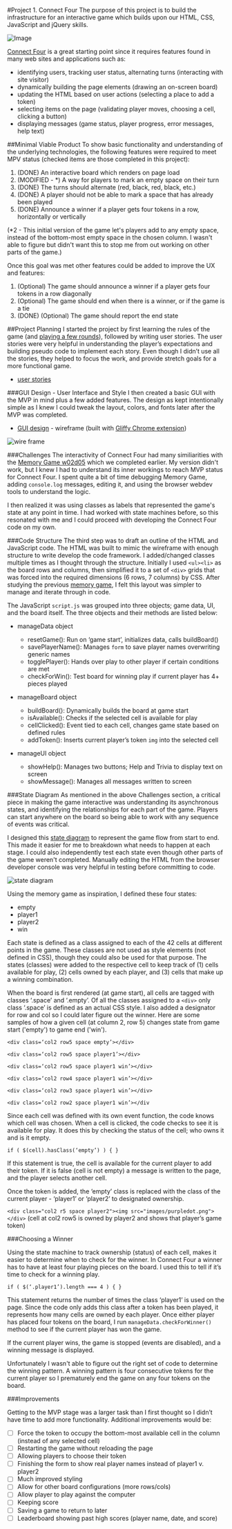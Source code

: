 #Project 1. Connect Four
The purpose of this project is to build the infrastructure for an interactive game which builds upon our HTML, CSS, JavaScript and jQuery skills. 

![Image](https://upload.wikimedia.org/wikipedia/en/thumb/7/79/Connect_4_Board_and_Box.jpg/250px-Connect_4_Board_and_Box.jpg)

[Connect Four](https://en.wikipedia.org/wiki/Connect_Four) is a great starting point since it requires features found in many web sites and applications such as:

- identifying users, tracking user status, alternating turns (interacting with site visitor)
- dynamically building the page elements (drawing an on-screen board)
- updating the HTML based on user actions (selecting a place to add a token)
- selecting items on the page (validating player moves, choosing a cell, clicking a button)
- displaying messages (game status, player progress, error messages, help text)

##Minimal Viable Product
To show basic functionality and understanding of the underlying technologies, the following features were required to meet MPV status (checked items are those completed in this project):

1. (DONE) An interactive board which renders on page load
2. (MODIFIED - *) A way for players to mark an empty space on their turn
3. (DONE) The turns should alternate (red, black, red, black, etc.)
4. (DONE) A player should not be able to mark a space that has already been played
5. (DONE) Announce a winner if a player gets four tokens in a row, horizontally or vertically

(*2 - This initial version of the game let's players add to any empty space, instead of the bottom-most empty space in the chosen column. I wasn't able to figure but didn't want this to stop me from out working on other parts of the game.)

Once this goal was met other features could be added to improve the UX and features:

1. \(Optional) The game should announce a winner if a player gets four tokens in a row diagonally
2. \(Optional) The game should end when there is a winner, or if the game is a tie
3. (DONE) \(Optional) The game should report the end state

##Project Planning
I started the project by first learning the rules of the game (and [playing a few rounds](http://www.connectfour.org/)), followed by writing user stories. The user stories were very helpful in understanding the player’s expectations and building pseudo code to implement each story. Even though I didn’t use all the stories, they helped to focus the work, and provide stretch goals for a more functional game.

* [user stories](https://github.com/TwistedOrange/connect4/issues)

###GUI Design - User Interface and Style
I then created a basic GUI with the MVP in mind plus a few added features. The design as kept intentionally simple as I knew I could tweak the layout, colors, and fonts later after the MVP was completed.

* [GUI design](https://github.com/TwistedOrange/project1/blob/master/wireframe.jpg) - wireframe (built with [Gliffy Chrome extension](https://chrome.google.com/webstore/detail/gliffy-diagrams/bhmicilclplefnflapjmnngmkkkkpfad?hl=en))

![wire frame](https://github.com/TwistedOrange/project1/blob/master/wireframe-small.png)

###Challenges
The interactivity of Connect Four had many similiarities with the [Memory Game w02d05](https://github.com/ga-students/wdi-remote-matey/tree/master/unit_01/w02d05/student_labs/memory_jquery_lab_day_solution) which we completed earlier. My version didn't work, but I knew I had to understand its inner workings to reach MVP status for Connect Four. I spent quite a bit of time debugging Memory Game, adding `console.log` messages, editing it, and using the browser webdev tools to understand the logic.

I then realized it was using classes as labels that represented the game's state at any point in time. I had worked with state machines before, so this resonated with me and I could proceed with developing the Connect Four code on my own.

###Code Structure
The third step was to draft an outline of the HTML and JavaScript code. The HTML was built to mimic the wireframe with enough structure to write develop the code framework. I added/changed classes multiple times as I thought through the structure. Initially I used `<ul><li>` as the board rows and columns, then simplified it to a set of `<div>` grids that was forced into the required dimensions (6 rows, 7 columns) by CSS. After studying the previous [memory game](https://github.com/ga-students/wdi-remote-matey/tree/master/unit_01/w02d05/student_labs/memory_jquery_lab_day_solution), I felt this layout was simpler to manage and iterate through in code.

The JavaScript `script.js` was grouped into three objects; game data, UI, and the board itself. The three objects and their methods are listed below:

* manageData object
	- resetGame(): Run on ‘game start’, initializes data, calls buildBoard()
	- savePlayerName(): Manages `form` to save player names overwriting generic names
	- togglePlayer(): Hands over play to other player if certain conditions are met
	- checkForWin(): Test board for winning play if current player has 4+ pieces played

* manageBoard object
	- buildBoard(): Dynamically builds the board at game start
	- isAvailable(): Checks if the selected cell is available for play
	- cellClicked(): Event tied to each cell, changes game state based on defined rules
	- addToken(): Inserts current player’s token `img` into the selected cell

* manageUI object
	- showHelp(): Manages two buttons; Help and Trivia to display text on screen
	- showMessage(): Manages all messages written to screen

###State Diagram
As mentioned in the above Challenges section, a critical piece in making the game interactive was understanding its asynchronous states, and identifying the relationships for each part of the game. Players can start anywhere on the board so being able to work with any sequence of events was critical.

I designed this [state diagram](https://github.com/TwistedOrange/project1/blob/master/state-diagram.jpg) to represent the game flow from start to end. This made it easier for me to breakdown what needs to happen at each stage. I could also independently test each state even though other parts of the game weren't completed. Manually editing the HTML from the browser developer console was very helpful in testing before committing to code.

![state diagram](https://github.com/TwistedOrange/project1/blob/master/state-diagram-small.png)

Using the memory game as inspiration, I defined these four states:

* empty
* player1
* player2
* win

Each state is defined as a class assigned to each of the 42 cells at different points in the game. These classes are not used as style elements (not defined in CSS), though they could also be used for that purpose. The states (classes) were added to the respective cell to keep track of (1) cells available for play, (2) cells owned by each player, and (3) cells that make up a winning combination.

When the board is first rendered (at game start), all cells are tagged with classes ‘.space’ and ‘.empty’. Of all the classes assigned to a `<div>` only class ‘.space’ is defined as an actual CSS style. I also added a designator for row and col so I could later figure out the winner. Here are some samples of how a given cell (at column 2, row 5) changes state from game start ('empty') to game end ('win'). 

`<div class=‘col2 row5 space empty’></div>`

`<div class=‘col2 row5 space player1’></div>`

`<div class=‘col2 row5 space player1 win’></div>`

`<div class=‘col2 row4 space player1 win’></div>`

`<div class=‘col2 row3 space player1 win’></div>`

`<div class=‘col2 row2 space player1 win’></div`

Since each cell was defined with its own event function, the code knows which cell was chosen. When a cell is clicked, the code checks to see it is available for play. It does this by checking the status of the cell; who owns it and is it empty.

`if ( $(cell).hasClass(‘empty’) ) { }`

If this statement is true, the cell is available for the current player to add their token. If it is false (cell is not empty) a message is written to the page, and the player selects another cell.

Once the token is added, the ‘empty’ class is replaced with the class of the current player - ‘player1’ or ‘player2’ to designated ownership.

`<div class="col2 r5 space player2"><img src="images/purpledot.png"></div>`
(cell at col2 row5 is owned by player2 and shows that player’s game token)

###Choosing a Winner

Using the state machine to track ownership (status) of each cell, makes it easier to determine when to check for the winner. In Connect Four a winner has to have at least four playing pieces on the board. I used this to tell if it’s time to check for a winning play.

`if ( $(‘.player1’).length === 4 ) { }`

This statement returns the number of times the class ‘player1’ is used on the page. Since the code only adds this class after a token has been played, it represents how many cells are owned by each player. Once either player has placed four tokens on the board, I run `manageData.checkForWinner()` method to see if the current player has won the game.

If the current player wins, the game is stopped (events are disabled), and a winning message is displayed.

Unfortunately I wasn't able to figure out the right set of code to determine the winning pattern. A winning pattern is four consecutive tokens for the current player so I prematurely end the game on any four tokens on the board.

###Improvements

Getting to the MVP stage was a larger task than I first thought so I didn’t have time to add more functionality. Additional improvements would be:

- [ ] Force the token to occupy the bottom-most available cell in the column (instead of any selected cell)
- [ ] Restarting the game without reloading the page
- [ ] Allowing players to choose their token
- [ ] Finishing the form to show real player names instead of player1 v. player2
- [ ] Much improved styling
- [ ] Allow for other board configurations (more rows/cols)
- [ ] Allow player to play against the computer
- [ ] Keeping score
- [ ] Saving a game to return to later
- [ ] Leaderboard showing past high scores (player name, date, and score)
